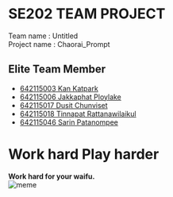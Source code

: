 # SE202 TEAM PROJECT  

Team name : Untitled  
Project name : Chaorai_Prompt  

## Elite Team Member
- [642115003 Kan Katpark](https://github.com/hoshizaki-iori)  
- [642115006 Jakkaphat Ploylake](#)  
- [642115017 Dusit Chunviset](https://github.com/DeitYzS)  
- [642115018 Tinnapat Rattanawilaikul](#)
- [642115046 Sarin Patanompee](https://github.com/ManSmooth/)    

# Work hard Play harder  
**Work hard for your waifu.**  
![meme](https://data.whicdn.com/images/233786045/original.gif)